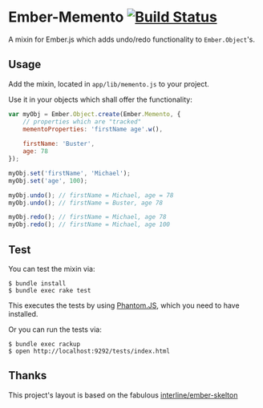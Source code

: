 Ember-Memento [![Build Status](https://secure.travis-ci.org/pangratz/ember-memento.png)](http://travis-ci.org/pangratz/ember-memento)
==============

A mixin for Ember.js which adds undo/redo functionality to `Ember.Object`'s.

Usage
-----

Add the mixin, located in `app/lib/memento.js` to your project.

Use it in your objects which shall offer the functionality:

```javascript
var myObj = Ember.Object.create(Ember.Memento, {
	// properties which are "tracked"
	mementoProperties: 'firstName age'.w(),
	
	firstName: 'Buster',
	age: 78
});

myObj.set('firstName', 'Michael');
myObj.set('age', 100);

myObj.undo(); // firstName = Michael, age = 78
myObj.undo(); // firstName = Buster, age 78

myObj.redo(); // firstName = Michael, age 78
myObj.redo(); // firstName = Michael, age 100
```

Test
----

You can test the mixin via:

    $ bundle install 
    $ bundle exec rake test

This executes the tests by using [Phantom.JS](http://www.phantomjs.org/), which you need to have installed.

Or you can run the tests via:

    $ bundle exec rackup
    $ open http://localhost:9292/tests/index.html


Thanks
------

This project's layout is based on the fabulous [interline/ember-skelton](https://github.com/interline/ember-skeleton)